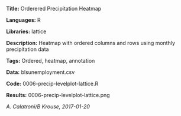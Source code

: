 **Title:**  Orderered Precipitation Heatmap

**Languages:** R

**Libraries:** lattice

**Description:** Heatmap with ordered columns and rows using monthly precipitation data   

**Tags:** Ordered, heatmap, annotation

**Data:** blsunemployment.csv

**Code:** 0006-precip-levelplot-lattice.R

**Results:** 0006-precip-levelplot-lattice.png

[comment]: <> (---END OF HEADER---)


*A. Calatroni/B Krouse, 2017-01-20* 
  





